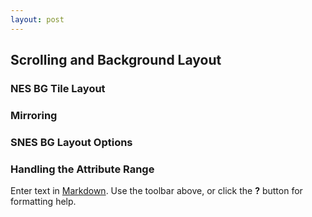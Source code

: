 ```yaml
---
layout: post
---
```

## Scrolling and Background Layout

### NES BG Tile Layout

### Mirroring

### SNES BG Layout Options

### Handling the Attribute Range

Enter text in [Markdown](http://daringfireball.net/projects/markdown/). Use the toolbar above, or click the **?** button for formatting help.
